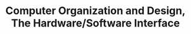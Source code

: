 ---
type: book
publisher: "Morgan Kaufman"
title: "Computer Organization and Design, The Hardware/Software Interface"
link: http://store.elsevier.com/Computer-Organization-and-Design/David-Patterson/isbn-9780124077263/
isbn: 978-0-12-407726-3
year: 2013
authors:
  - name: Patterson
    first: David A.
  - name: Hennessy
    first: John L.
---